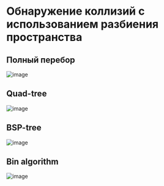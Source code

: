 # Обнаружение коллизий с использованием разбиения пространства 

## Полный перебор
![image](pics/Brute.gif)


## Quad-tree
![image](pics/Quad.gif)


## BSP-tree
![image](pics/BSP.gif)


## Bin algorithm
![image](pics/Bin.gif)

